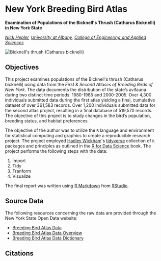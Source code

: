 # New York Breeding Bird Atlas #
__Examination of Populations of the Bicknell's Thrush (Catharus Bicknelli) in New York State__

_[Nick Hepler](http://www.albany.edu/~nh998156/), [University at Albany](http://www.albany.edu), [College of Engineering and Applied Sciences](http://www.albany.edu/ceas/)_

![Bicknell's thrush (Catharus bicknelli)](https://upload.wikimedia.org/wikipedia/commons/thumb/7/76/Bicknells_Thrush_From_The_Crossley_ID_Guide_Eastern_Birds.jpg/320px-Bicknells_Thrush_From_The_Crossley_ID_Guide_Eastern_Birds.jpg "Bicknells Thrush From The Crossley ID Guide Eastern Birds")

## Objectives ##
This project examines populations of the Bicknell's thrush (Catharus bicknelli) using data from the *First & Second Atlases of Breeding Birds of New York*. The data documents the distribution of the state’s avifauna during two distinct time periods: 1980-1985 and 2000-2005. Over 4,300 individuals submitted data during the first atlas yielding a final, cumulative dataset of over 361,583 records. Over 1,200 individuals submitted data for the second atlas project, resulting in a final database of 519,570 records. The objective of this project is to study changes in the bird’s population, breeding status, and habitat preferences.

The objective of the author was to utilize the `R` language and environment for statistical computing and graphics to create a reproducible research project. The project employed [Hadley Wickham](http://hadley.nz/)'s [tidyverse](http://tidyverse.org/) collection of `R` packages and principles as outlined in the [R for Data Science](http://r4ds.had.co.nz/) book. The project performs the following steps with the data:

1.   Import
1.   Tidy
1.   Tranform
1.   Visualize

The final report was  written using [R Markdown]( http://rmarkdown.rstudio.com/) from [RStudio](http://rstudio.com/).

## Source Data ##
The following resources concerning the raw data are provided through the New York State Open Data website:
*   [Breeding Bird Atlas Data](https://data.ny.gov/api/views/vk8g-ypxi/rows.csv?accessType=DOWNLOAD)
*   [Breeding Bird Atlas Data Overview](https://data.ny.gov/api/views/vk8g-ypxi/files/3h1Sws5-BKFpDXCx8bqD93I6I3l7oEKGZiXP_jSTGrQ?download=true&filename=NYSDEC_BreedinBirdAtlas_Overview.pdf)
*   [Breeding Bird Atlas Data Dictionary](https://data.ny.gov/api/views/vk8g-ypxi/files/qROkFDnLWBLWn2p2zN3vxJG1-eiOMaDU6mCB47rX8KM?download=true&filename=NYSDEC_BreedingBirdAtlas_DataFileLayout.pdf)

## Citations ##
